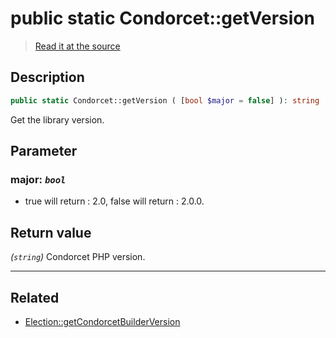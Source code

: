 # public static Condorcet::getVersion

> [Read it at the source](https://github.com/julien-boudry/Condorcet/blob/master/src/Condorcet.php#L85)

## Description    

```php
public static Condorcet::getVersion ( [bool $major = false] ): string
```

Get the library version.

## Parameter

### **major:** *`bool`*   
* true will return : 2.0, false will return : 2.0.0.    


## Return value   

*(`string`)* Condorcet PHP version.


---------------------------------------

## Related

* [Election::getCondorcetBuilderVersion](/Docs/api-reference/Election%20Class/Election--getCondorcetBuilderVersion.md)    
